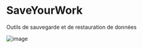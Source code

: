 # SaveYourWork
Outils de sauvegarde et de restauration de données

![image](https://github.com/BenjaminLeq/SaveYourWork/assets/85110287/4985ad4b-2516-46ca-b836-a75614e6d1e5)

